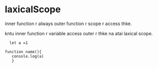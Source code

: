 # laxicalScope

inner function r always outer function r  scope  r access thke.

kntu inner function r variable access outer r thke na atai laxical scope.

      let a =1 

    function name(){
       console.log(a)
       }
